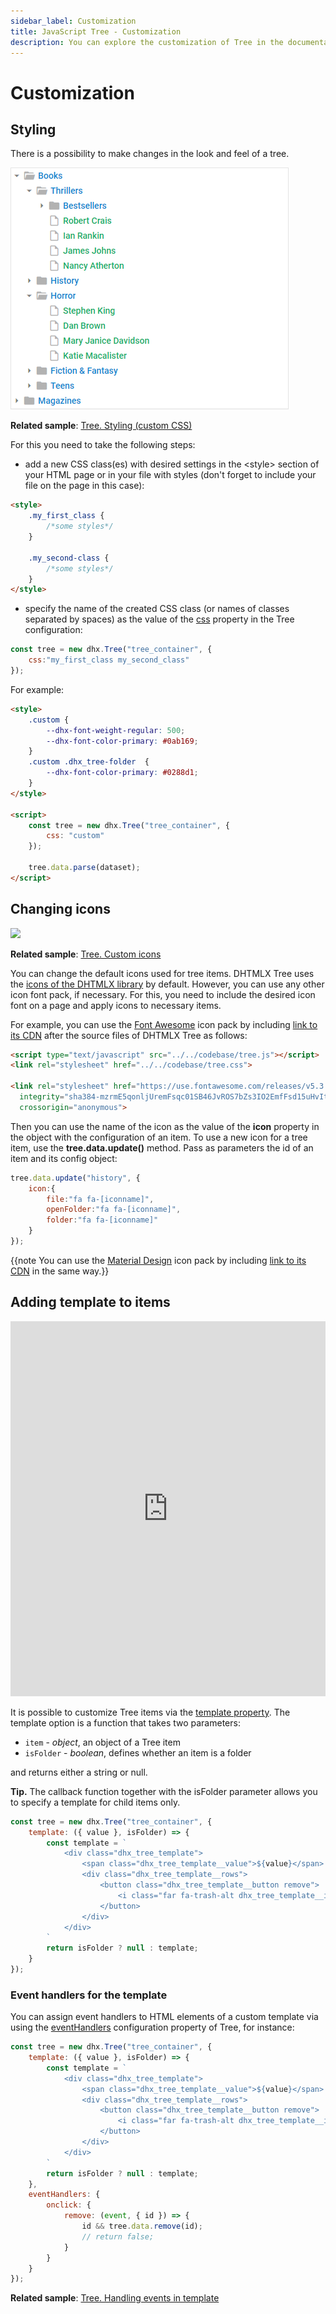 ```yaml
---
sidebar_label: Customization
title: JavaScript Tree - Customization 
description: You can explore the customization of Tree in the documentation of the DHTMLX JavaScript UI library. Browse developer guides and API reference, try out code examples and live demos, and download a free 30-day evaluation version of DHTMLX Suite.
---
```


# Customization

## Styling

There is a possibility to make changes in the look and feel of a tree. 

![Styling Tree](../assets/tree/custom_style.png)

**Related sample**: [Tree. Styling (custom CSS)](https://snippet.dhtmlx.com/ocv4p7zg)

For this you need to take the following steps:

- add a new CSS class(es) with desired settings in the &lt;style&gt; section of your HTML page or in your file with styles (don't forget to include your file on the page in this case):

~~~html
<style>
    .my_first_class {
        /*some styles*/
    }
    
    .my_second-class {
        /*some styles*/
    }
</style>
~~~

- specify the name of the created CSS class (or names of classes separated by spaces) as the value of the [css](tree/api/tree_css_config.md) property in the Tree configuration:

~~~js
const tree = new dhx.Tree("tree_container", { 
    css:"my_first_class my_second_class"
});
~~~

For example:

~~~html
<style>
    .custom {
        --dhx-font-weight-regular: 500;
        --dhx-font-color-primary: #0ab169;
    }
    .custom .dhx_tree-folder  {
        --dhx-font-color-primary: #0288d1;
    }
</style>

<script>
    const tree = new dhx.Tree("tree_container", {
        css: "custom"
    });

    tree.data.parse(dataset);
</script>
~~~

## Changing icons

![](../assets/tree/custom_icons.png)

**Related sample**: [Tree. Custom icons](https://snippet.dhtmlx.com/lpsgn3j7)

You can change the default icons used for tree items. DHTMLX Tree uses the [icons of the DHTMLX library](helpers/icon.md) by default. However, you can use any other icon font pack, if necessary. 
For this, you need to include the desired icon font on a page and apply icons to necessary items.

For example, you can use the [Font Awesome](https://fontawesome.com/) icon pack by including [link to its CDN](https://fontawesome.com/how-to-use/on-the-web/setup/getting-started?using=web-fonts-with-css) 
after the source files of DHTMLX Tree as follows:

~~~html
<script type="text/javascript" src="../../codebase/tree.js"></script>
<link rel="stylesheet" href="../../codebase/tree.css">

<link rel="stylesheet" href="https://use.fontawesome.com/releases/v5.3.1/css/all.css" 
  integrity="sha384-mzrmE5qonljUremFsqc01SB46JvROS7bZs3IO2EmfFsd15uHvIt+Y8vEf7N7fWAU"  
  crossorigin="anonymous">
~~~

Then you can use the name of the icon as the value of the **icon** property in the object with the configuration of an item. To use a new icon for a tree item, use the **tree.data.update()** method. Pass as parameters the
id of an item and its config object:

~~~js
tree.data.update("history", {
    icon:{
        file:"fa fa-[iconname]",
        openFolder:"fa fa-[iconname]",
        folder:"fa fa-[iconname]"
    }
});
~~~

{{note You can use the [Material Design](https://pictogrammers.com/library/mdi/?welcome) icon pack by including [link to its CDN](https://cdnjs.cloudflare.com/ajax/libs/MaterialDesign-Webfont/2.5.94/css/materialdesignicons.css) in the same way.}}

## Adding template to items

<iframe src="https://snippet.dhtmlx.com/hg3f50td?mode=js" frameborder="0" class="snippet_iframe" width="100%" height="600"></iframe>

It is possible to customize Tree items via the [template property](tree/api/tree_template_config.md). The template option is a function that takes two parameters:

- `item` - *object*, an object of a Tree item
- `isFolder` - *boolean*, defines whether an item is a folder

and returns either a string or null.

**Tip.** The callback function together with the isFolder parameter allows you to specify a template for child items only.

~~~js
const tree = new dhx.Tree("tree_container", {
    template: ({ value }, isFolder) => {
        const template = `
            <div class="dhx_tree_template">
                <span class="dhx_tree_template__value">${value}</span>
                <div class="dhx_tree_template__rows">
                    <button class="dhx_tree_template__button remove">
                        <i class="far fa-trash-alt dhx_tree_template__icon dhx_tree_template__icon--danger"></i>
                    </button>
                </div>
            </div>
        `
        return isFolder ? null : template;
    }
});
~~~

### Event handlers for the template

You can assign event handlers to HTML elements of a custom template via using the [eventHandlers](tree/api/tree_eventhandlers_config.md)  configuration property of Tree, for instance:

~~~js
const tree = new dhx.Tree("tree_container", {
    template: ({ value }, isFolder) => {
        const template = `
            <div class="dhx_tree_template">
                <span class="dhx_tree_template__value">${value}</span>
                <div class="dhx_tree_template__rows">
                    <button class="dhx_tree_template__button remove">
                        <i class="far fa-trash-alt dhx_tree_template__icon dhx_tree_template__icon--danger"></i>
                    </button>
                </div>
            </div>
        `
        return isFolder ? null : template;
    },
    eventHandlers: {
        onclick: {
            remove: (event, { id }) => {
                id && tree.data.remove(id);
                // return false;
            }
        }
    }
});
~~~

**Related sample**: [Tree. Handling events in template](https://snippet.dhtmlx.com/hg3f50td)

